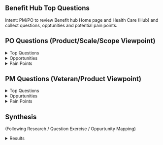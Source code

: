 ## Benefit Hub Top Questions
Intent: PM/PO to review Benefit hub Home page and Health Care (Hub) and collect questions, opptunities and potential pain points. 

## PO Questions (Product/Scale/Scope Viewpoint)
<details><summary>Top Questions</summary>

- Home Page
   - What percentage of VA.gov users begin enter the site via HP vs. Side Door?
   - Whe
- Benefit Hubs
  - TBD
- Bullet 
</details>


<details><summary>Opportunities</summary>
  
- Bullet

</details>


<details><summary>Pain Points</summary>

- Bullet 

</details>




## PM Questions (Veteran/Product Viewpoint)
<details><summary>Top Questions</summary>

</details>

<details><summary>Oppurtunities</summary>
  

</details>


<details><summary>Pain Points</summary>

</details>

## Synthesis 
(Following Research / Question Exercise / Oppurtunity Mapping) 
<details><summary>Results</summary>

</details>
